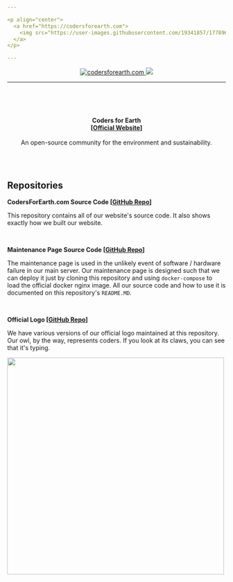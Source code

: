 ```yaml
---

<p align="center">
  <a href="https://codersforearth.com">
    <img src="https://user-images.githubusercontent.com/19341857/177896292-0837342f-120b-430b-a9bf-d4147f86f896.svg" width="350">
  </a>
</p>

---
```


<p align="center">
  <a href="https://github.com/CodersForEarth/codersforearth.com">
    <img alt="codersforearth.com" src="https://img.shields.io/badge/GitHub-codersforearth.com-brightgreen">
  </a>
  <a href="https://github.com/CodersForEarth/codersforearth.com/blob/main/LICENSE">
    <img src="https://badgen.net/github/license/CodersForEarth/codersforearth.com">
  </a>
</p>

---

<br>
<br>
<br>

<p align="center">
  <b>
    Coders for Earth<br>
    [<a href="https://codersforearth.com">Official Website</a>]
  </b>
  <br>
  <br>
  An open-source community for the environment and sustainability.
</p>

<br>
<br>

## Repositories

**CodersForEarth.com Source Code [[GitHub Repo](https://github.com/CodersForEarth/codersforearth.com)]**

This repository contains all of our
website's source code. It also shows
exactly how we built our website.

<br>

**Maintenance Page Source Code [[GitHub Repo](https://github.com/CodersForEarth/maintenance-page)]**

The maintenance page is used in the
unlikely event of software / hardware
failure in our main server. Our
maintenance page is designed such that
we can deploy it just by cloning
this repository and using `docker-compose`
to load the official docker nginx image.
All our source code and how to use it
is documented on this repository's `README.MD`.

<br>

**Official Logo [[GitHub Repo](https://github.com/CodersForEarth/.github)]**

We have various versions of our official
logo maintained at this repository.
Our owl, by the way, represents coders.
If you look at its claws, you can see
that it's typing.

<img src="https://user-images.githubusercontent.com/19341857/178199173-a8feb15d-39ff-45a1-b9f6-aa5aac2caada.svg" width="500">

